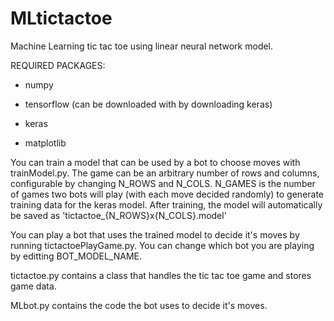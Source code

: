 # MLtictactoe
Machine Learning tic tac toe using linear neural network model.

REQUIRED PACKAGES:

- numpy

- tensorflow (can be downloaded with by downloading keras)

- keras

- matplotlib


You can train a model that can be used by a bot to choose moves with trainModel.py. 
The game can be an arbitrary number of rows and columns, configurable by changing N_ROWS and N_COLS.
N_GAMES is the number of games two bots will play (with each move decided randomly) to generate training data for the keras model.
After training, the model will automatically be saved as 'tictactoe_{N_ROWS}x{N_COLS}.model'

You can play a bot that uses the trained model to decide it's moves by running tictactoePlayGame.py.
You can change which bot you are playing by editting BOT_MODEL_NAME.

tictactoe.py contains a class that handles the tic tac toe game and stores game data.

MLbot.py contains the code the bot uses to decide it's moves.
